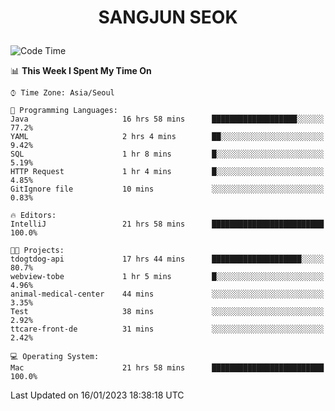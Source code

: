 <h1>
 <p align="center">
   SANGJUN SEOK
 </p>
</h1>

<!--START_SECTION:waka-->
![Code Time](http://img.shields.io/badge/Code%20Time-2%2C161%20hrs%2013%20mins-blue)

📊 **This Week I Spent My Time On** 

```text
⌚︎ Time Zone: Asia/Seoul

💬 Programming Languages: 
Java                     16 hrs 58 mins      ███████████████████░░░░░░   77.2% 
YAML                     2 hrs 4 mins        ██░░░░░░░░░░░░░░░░░░░░░░░   9.42% 
SQL                      1 hr 8 mins         █░░░░░░░░░░░░░░░░░░░░░░░░   5.19% 
HTTP Request             1 hr 4 mins         █░░░░░░░░░░░░░░░░░░░░░░░░   4.85% 
GitIgnore file           10 mins             ░░░░░░░░░░░░░░░░░░░░░░░░░   0.83%

🔥 Editors: 
IntelliJ                 21 hrs 58 mins      █████████████████████████   100.0%

🐱‍💻 Projects: 
tdogtdog-api             17 hrs 44 mins      ████████████████████░░░░░   80.7% 
webview-tobe             1 hr 5 mins         █░░░░░░░░░░░░░░░░░░░░░░░░   4.96% 
animal-medical-center    44 mins             ░░░░░░░░░░░░░░░░░░░░░░░░░   3.35% 
Test                     38 mins             ░░░░░░░░░░░░░░░░░░░░░░░░░   2.92% 
ttcare-front-de          31 mins             ░░░░░░░░░░░░░░░░░░░░░░░░░   2.42%

💻 Operating System: 
Mac                      21 hrs 58 mins      █████████████████████████   100.0%

```


 Last Updated on 16/01/2023 18:38:18 UTC
<!--END_SECTION:waka-->
